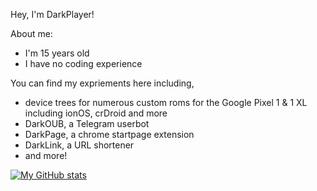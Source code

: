 Hey, I'm DarkPlayer!

About me:
- I'm 15 years old
- I have no coding experience

You can find my expriements here including,
- device trees for numerous custom roms for the Google Pixel 1 & 1 XL
 including ionOS, crDroid and more
- DarkOUB, a Telegram userbot
- DarkPage, a chrome startpage extension
- DarkLink, a URL shortener
- and more!

[![My GitHub stats](https://github-readme-stats-7jg03uzhd.vercel.app/api?username=DarkPlayerr&show_icons=true&theme=blackred)](https://github.com/DarkPlayerr/github-readme-stats)
